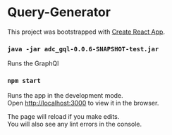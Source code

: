 # Query-Generator

This project was bootstrapped with [Create React App](https://github.com/facebook/create-react-app).


### `java -jar adc_gql-0.0.6-SNAPSHOT-test.jar`

Runs the GraphQl

### `npm start`

Runs the app in the development mode.<br>
Open [http://localhost:3000](http://localhost:3000) to view it in the browser.

The page will reload if you make edits.<br>
You will also see any lint errors in the console.

